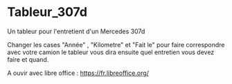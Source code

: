 # Tableur_307d
Un tableur pour l'entretient d'un Mercedes 307d

Changer les cases "Année" , "Kilometre" et "Fait le" pour faire correspondre avec votre camion le tableur vous dira ensuite quel entretien vous devez faire et quand.


A ouvir avec libre office : https://fr.libreoffice.org/
